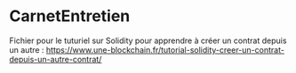 # CarnetEntretien

Fichier pour le tuturiel sur Solidity pour apprendre à créer un contrat depuis un autre :
https://www.une-blockchain.fr/tutorial-solidity-creer-un-contrat-depuis-un-autre-contrat/
